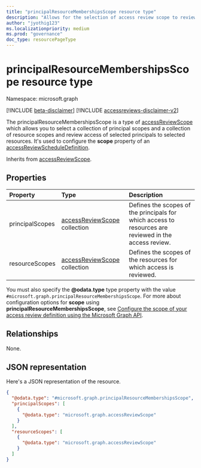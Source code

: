 ```yaml
---
title: "principalResourceMembershipsScope resource type"
description: "Allows for the selection of access review scope to review access of the selected principals to the selected resources."
author: "jyothig123"
ms.localizationpriority: medium
ms.prod: "governance"
doc_type: resourcePageType
---
```


# principalResourceMembershipsScope resource type

Namespace: microsoft.graph

[!INCLUDE [beta-disclaimer](../../includes/beta-disclaimer.md)]
[!INCLUDE [accessreviews-disclaimer-v2](../../includes/accessreviews-disclaimer-v2.md)]

The principalResourceMembershipsScope is a type of [accessReviewScope](accessreviewscope.md) which allows you to select a collection of principal scopes and a collection of resource scopes and review access of selected principals to selected resources. It's used to configure the **scope** property of an [accessReviewScheduleDefinition](accessreviewscheduledefinition.md).

Inherits from [accessReviewScope](../resources/accessreviewscope.md).

## Properties
|Property|Type|Description|
|:---|:---|:---|
|principalScopes|[accessReviewScope](../resources/accessreviewscope.md) collection|Defines the scopes of the principals for which access to resources are reviewed in the access review.|
|resourceScopes|[accessReviewScope](../resources/accessreviewscope.md) collection|Defines the scopes of the resources for which access is reviewed.|

You must also specify the **@odata.type** type property with the value `#microsoft.graph.principalResourceMembershipsScope`. For more about configuration options for **scope** using **principalResourceMembershipsScope**, see [Configure the scope of your access review definition using the Microsoft Graph API](/graph/accessreviews-scope-concept).

## Relationships
None.

## JSON representation
Here's a JSON representation of the resource.
<!-- {
  "blockType": "resource",
  "@odata.type": "microsoft.graph.principalResourceMembershipsScope"
}
-->
``` json
{
  "@odata.type": "#microsoft.graph.principalResourceMembershipsScope",
  "principalScopes": [
    {
      "@odata.type": "microsoft.graph.accessReviewScope"
    }
  ],
  "resourceScopes": [
    {
      "@odata.type": "microsoft.graph.accessReviewScope"
    }
  ]
}
```

